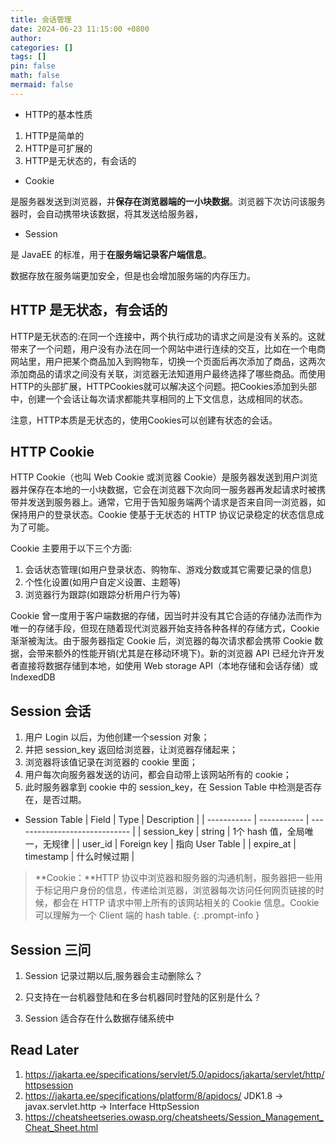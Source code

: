 ```yaml
---
title: 会话管理
date: 2024-06-23 11:15:00 +0800
author: 
categories: []
tags: []
pin: false
math: false
mermaid: false
---
```


* HTTP的基本性质

1. HTTP是简单的
2. HTTP是可扩展的
3. HTTP是无状态的，有会话的



* Cookie

是服务器发送到浏览器，并**保存在浏览器端的一小块数据**。浏览器下次访问该服务器时，会自动携带块该数据，将其发送给服务器，



* Session

是 JavaEE 的标准，用于**在服务端记录客户端信息**。

数据存放在服务端更加安全，但是也会增加服务端的内存压力。



## HTTP 是无状态，有会话的
HTTP是无状态的:在同一个连接中，两个执行成功的请求之间是没有关系的。这就带来了一个问题，用户没有办法在同一个网站中进行连续的交互，比如在一个电商网站里，用户把某个商品加入到购物车，切换一个页面后再次添加了商品，这两次添加商品的请求之间没有关联，浏览器无法知道用户最终选择了哪些商品。而使用HTTP的头部扩展，HTTPCookies就可以解决这个问题。把Cookies添加到头部中，创建一个会话让每次请求都能共享相同的上下文信息，达成相同的状态。

注意，HTTP本质是无状态的，使用Cookies可以创建有状态的会话。



## HTTP Cookie

HTTP Cookie（也叫 Web Cookie 或浏览器 Cookie）是服务器发送到用户浏览器并保存在本地的一小块数据，它会在浏览器下次向同一服务器再发起请求时被携带并发送到服务器上。通常，它用于告知服务端两个请求是否来自同一浏览器，如保持用户的登录状态。Cookie 使基于无状态的 HTTP 协议记录稳定的状态信息成为了可能。

Cookie 主要用于以下三个方面:

1. 会话状态管理(如用户登录状态、购物车、游戏分数或其它需要记录的信息)
2. 个性化设置(如用户自定义设置、主题等)
3. 浏览器行为跟踪(如跟踪分析用户行为等)

Cookie 曾一度用于客户端数据的存储，因当时并没有其它合适的存储办法而作为唯一的存储手段，但现在随着现代浏览器开始支持各种各样的存储方式，Cookie 渐渐被淘汰。由于服务器指定 Cookie 后，浏览器的每次请求都会携带 Cookie 数据，会带来额外的性能开销(尤其是在移动环境下)。新的浏览器 API 已经允许开发者直接将数据存储到本地，如使用 Web storage API（本地存储和会话存储）或 IndexedDB



## Session 会话

1. 用户 Login 以后，为他创建一个session 对象；
2. 并把 session_key 返回给浏览器，让浏览器存储起来；
3. 浏览器将该值记录在浏览器的 cookie 里面；
4. 用户每次向服务器发送的访问，都会自动带上该网站所有的 cookie；
5. 此时服务器拿到 cookie 中的 session_key，在 Session Table 中检测是否存在，是否过期。

* Session Table
| Field       | Type        | Description                   |
| ----------- | ----------- | ----------------------------- |
| session_key | string      | 1个 hash 值，全局唯一，无规律 |
| user_id     | Foreign key | 指向 User Table               |
| expire_at   | timestamp   | 什么时候过期                  |


> **Cookie：**HTTP 协议中浏览器和服务器的沟通机制，服务器把一些用于标记用户身份的信息，传递给浏览器，浏览器每次访问任何网页链接的时候，都会在 HTTP 请求中带上所有的该网站相关的 Cookie 信息。Cookie 可以理解为一个 Client 端的 hash table.
{: .prompt-info }



## Session 三问

1. Session 记录过期以后,服务器会主动删除么？

2. 只支持在一台机器登陆和在多台机器同时登陆的区别是什么？
3. Session 适合存在什么数据存储系统中






## Read Later

1. <https://jakarta.ee/specifications/servlet/5.0/apidocs/jakarta/servlet/http/httpsession>
2. <https://jakarta.ee/specifications/platform/8/apidocs/> JDK1.8 -> javax.servlet.http -> Interface HttpSession
3. <https://cheatsheetseries.owasp.org/cheatsheets/Session_Management_Cheat_Sheet.html>
